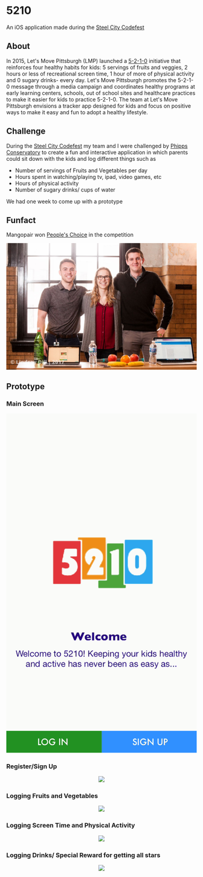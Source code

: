 # 5210
An iOS application made during the [Steel City Codefest](http://www.steelcitycodefest.com/)

## About
In 2015, Let's Move Pittsburgh (LMP) launched a [5-2-1-0](http://phipps.conservatory.org/lets-move-pittsburgh/our-programs/5-2-1-0) initiative that reinforces four healthy habits for kids: 5 servings of fruits and veggies, 2 hours or less of recreational screen time, 1 hour of more of physical activity and 0 sugary drinks- every day. Let's Move Pittsburgh promotes the 5-2-1-0 message through a media campaign and coordinates healthy programs at early learning centers, schools, out of school sites and healthcare practices to make it easier for kids to practice 5-2-1-0. The team at Let's Move Pittsburgh envisions a tracker app designed for kids and focus on positive ways to make it easy and fun to adopt a healthy lifestyle.

## Challenge

During the [Steel City Codefest](http://www.steelcitycodefest.com/) my team and I were challenged by [Phipps Conservatory](https://www.phipps.conservatory.org/?gclid=CjwKEAjwrO_MBRDxgqLa-LX041QSJABgmcMsPTC4s17vPuI_MAgTNgdb350DcUlu8m7BEbDMnBCcahoCUzHw_wcB) to create a fun and interactive application in which parents could sit down with the kids and log different things such as 
* Number of servings of Fruits and Vegetables per day
* Hours spent in watching/playing tv, ipad, video games, etc
* Hours of physical activity
* Number of sugary drinks/ cups of water

We had one week to come up with a prototype

## Funfact
Mangopair won [People's Choice](http://www.steelcitycodefest.com/results) in the competition

![Alt text](https://github.com/Julp04/5210/blob/master/mangopair.jpg)


## Prototype

### Main Screen

<p align="center">
  <img src="https://github.com/Julp04/5210/blob/master/5210_0.gif">
</p>

### Register/Sign Up

<p align="center">
  <img src="https://github.com/Julp04/5210/blob/master/5210_1.gif">
</p>


### Logging Fruits and Vegetables

<p align="center">
  <img src="https://github.com/Julp04/5210/blob/master/5210_2.gif">
</p>


### Logging Screen Time and Physical Activity

<p align="center">
  <img src="https://github.com/Julp04/5210/blob/master/5210_3.gif">
</p>

### Logging Drinks/ Special Reward for getting all stars
<p align="center">
  <img src="https://github.com/Julp04/5210/blob/master/5210_4.gif">
</p>
